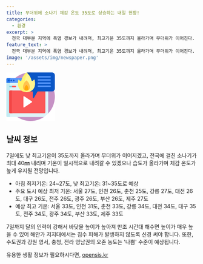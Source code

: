 ```yaml
---
title: 무더위에 소나기 체감 온도 35도로 상승하는 내일 현황!
categories:
  - 환경
excerpt: >
  전국 대부분 지역에 폭염 경보가 내려져, 최고기온 35도까지 올라가며 무더위가 이어진다. 소나기는 최대 40㎜ 내리겠지만 체감 온도가 높게 유지될 전망이다. 해수면이 높아져 침수 피해에 유의해야 하며, 오존 농도는 나쁨 수준이 예상된다. (150자)
feature_text: >
  전국 대부분 지역에 폭염 경보가 내려져, 최고기온 35도까지 올라가며 무더위가 이어진다. 소나기는 최대 40㎜ 내리겠지만 체감 온도가 높게 유지될 전망이다. 해수면이 높아져 침수 피해에 유의해야 하며, 오존 농도는 나쁨 수준이 예상된다. (150자)
image: '/assets/img/newspaper.png'
---
```


<p><img src="/assets/img/news.png" alt="rentncar 속보" /></p>

<h2 data-ke-size="size26">날씨 정보</h2>

<p data-ke-size="size16">7일에도 낮 최고기온이 35도까지 올라가며 무더위가 이어지겠고, 전국에 걸친 소나기가 최대 40㎜ 내리며 기온이 일시적으로 내려갈 수 있겠으나 습도가 올라가며 체감 온도가 높게 유지될 전망입니다.</p>

<ul>
  <li>아침 최저기온: 24~27도, 낮 최고기온: 31~35도로 예상</li>
  <li>주요 도시 예상 최저 기온: 서울 27도, 인천 26도, 춘천 25도, 강릉 27도, 대전 26도, 대구 26도, 전주 26도, 광주 26도, 부산 26도, 제주 27도</li>
  <li>예상 최고 기온: 서울 33도, 인천 31도, 춘천 33도, 강릉 34도, 대전 34도, 대구 35도, 전주 34도, 광주 34도, 부산 33도, 제주 33도</li>
</ul>

<p data-ke-size="size16">7일까지 달의 인력이 강해서 바닷물 높이가 높아져 만조 시간대 해수면 높이가 매우 높을 수 있어 해안가 저지대에서는 침수 피해가 발생하지 않도록 신경 써야 합니다. 또한, 수도권과 강원 영서, 충청, 전라 영남권의 오존 농도는 '나쁨' 수준이 예상됩니다.</p>
유용한 생활 정보가 필요하시다면, <a href="https://opensis.kr" rel="dofollow">opensis.kr</a>


